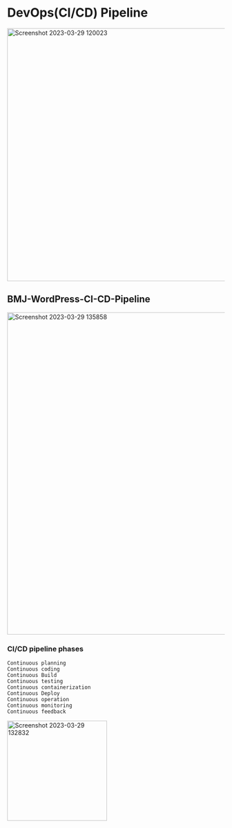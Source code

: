 # DevOps(CI/CD) Pipeline
<img width="584" alt="Screenshot 2023-03-29 120023" src="https://user-images.githubusercontent.com/125953981/228519161-70adf468-066e-4cae-a4b7-7390d0f504a6.png">


## BMJ-WordPress-CI-CD-Pipeline
<img width="744" alt="Screenshot 2023-03-29 135858" src="https://user-images.githubusercontent.com/125953981/228518808-fad33d6e-d820-4f76-a911-afb2c63c11b5.png">

### CI/CD pipeline phases
```
Continuous planning
Continuous coding
Continuous Build
Continuous testing
Continuous containerization
Continuous Deploy
Continuous operation
Continuous monitoring
Continuous feedback
```
<img width="231" alt="Screenshot 2023-03-29 132832" src="https://user-images.githubusercontent.com/125953981/228519825-ee5c0f92-e900-4dd2-a8a5-6043a4df2a34.png">
